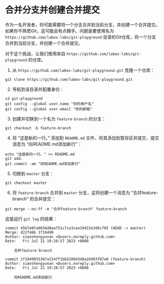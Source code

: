 # 合并分支并创建合并提交

作为一名开发者，你可能需要将一个分支合并到当前分支，并创建一个合并提交。如果你不熟悉Git，这可能会有点棘手。问题是要使用名为 `https://github.com/labex-labs/git-playground` 目录的Git仓库，将一个分支合并到当前分支，并创建一个合并提交。

对于这个挑战，让我们使用来自 `https://github.com/labex-labs/git-playground` 的仓库。

1. 从 `https://github.com/labex-labs/git-playground.git` 克隆一个仓库：

```shell
git clone https://github.com/labex-labs/git-playground.git
```

2. 导航到该目录并配置身份：

```shell
cd git-playground
git config --global user.name "你的用户名"
git config --global user.email "你的邮箱"
```

3. 创建并切换到一个名为 `feature-branch` 的分支：

```shell
git checkout -b feature-branch
```

4. 将 “这是新的一行。” 添加到 `README.md` 文件，将其添加到暂存区并提交，提交消息为 “向README.md添加新行”：

```shell
echo "这是新的一行。" >> README.md
git add.
git commit -am "向README.md添加新行"
```

5. 切换到 `master` 分支：

```shell
git checkout master
```

6. 将 `feature-branch` 合并到 `master` 分支，这将创建一个消息为 “合并feature-branch” 的合并提交：

```shell
git merge --no-ff -m "合并feature-branch" feature-branch
```

这是运行 `git log` 的结果：

```shell
commit 45b7e0fa8656d0aa751c7ca3cee29422e3d6cf05 (HEAD -> master)
Merge: d22f46b 1f19499
Author: xiaoshengyunan <@users.noreply.github.com>
Date:   Fri Jul 21 19:26:57 2023 +0800

    合并feature-branch

commit 1f1949955387a154ff1bb5286d3d0a2b993f87e0 (feature-branch)
Author: xiaoshengyunan <@users.noreply.github.com>
Date:   Fri Jul 21 19:26:57 2023 +0800

    向README.md添加新行
```
